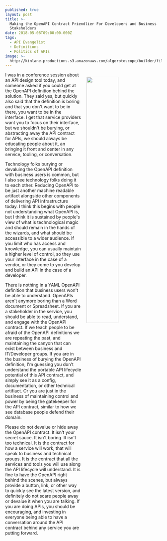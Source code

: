 ```yaml
---
published: true
layout: post
title: >-
  Making the OpenAPI Contract Friendlier For Developers and Business
  Stakeholders
date: 2018-05-08T09:00:00.000Z
tags:
  - API Evangelist
  - Definitions
  - Politics of APIs
image: >-
  http://kinlane-productions.s3.amazonaws.com/algorotoscope/builder/filtered/64_98_800_500_0_max_0_1_-1.jpg
---
```

<p><img src="{{ page.image }}" width="45%" align="right" style="padding: 15px;" /></p>I was in a conference session about an API design tool today, and someone asked if you could get at the OpenAPI definition behind the solution. They said yes, but quickly also said that the definition is boring and that you don't want to be in there, you want to be in the interface. I get that service providers want you to focus on their interface, but we shouldn't be burying, or abstracting away the API contract for APIs, we should always be educating people about it, an bringing it front and center in any service, tooling, or conversation.

Technology folks burying or devaluing the OpenAPI definition with business users is common, but I also see technology folks doing it to each other. Reducing OpenAPI to be just another machine readable artifact alongside other components of delivering API infrastructure today. I think this begins with people not understanding what OpenAPI is, but I think it is sustained by people's view of what is technological magic and should remain in the hands of the wizards, and what should be accessible to a wider audience. If you limit who has access and knowledge, you can usually maintain a higher level of control, so they use your interface in the case of a vendor, or they come to you develop and build an API in the case of a developer.

There is nothing in a YAML OpenAPI definition that business users won't be able to understand. OpenAPIs aren't anymore boring than a Word document or Spreadsheet. If you are a stakeholder in the service, you should be able to read, understand, and engage with the OpenAPI contract. If we teach people to be afraid of the OpenAPI definitions we are repeating the past, and maintaining the canyon that can exist between business and IT/Developer groups. If you are in the business of burying the OpenAPI definition, I'm guessing you don't understand the portable API lifecycle potential of this API contract, and simply see it as a config, documentation, or other technical artifiact. Or you are just in the business of maintaining control and power by being the gatekeeper for the API contract, similar to how we see database people defend their domain.

Please do not devalue or hide away the OpenAPI contract. It isn't your secret sauce. It isn't boring. It isn't too technical. It is the contract for how a service will work, that will speak to business and technical groups. It is the contract that all the services and tools you will use along the API lifecycle will understand. It is fine to have the OpenAPI right behind the scenes, but always provide a button, link, or other way to quickly see the latest version, and definitely do not scare people away or devalue it when you are talking. If you are doing APIs, you should be encouraging, and investing in everyone being able to have a conversation around the API contract behind any service you are putting forward.
